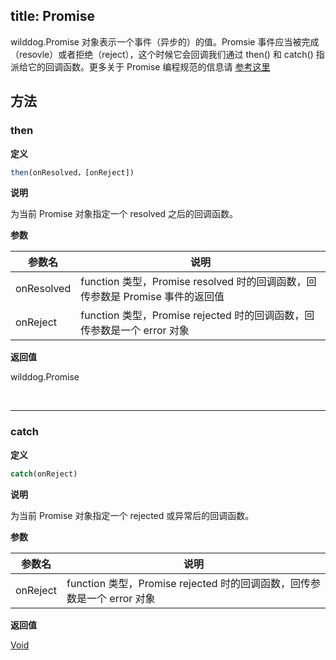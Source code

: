 
title: Promise
---

wilddog.Promise 对象表示一个事件（异步的）的值。Promsie 事件应当被完成（resovle）或者拒绝（reject），这个时候它会回调我们通过 then() 和 catch() 指派给它的回调函数。更多关于 Promise 编程规范的信息请 [参考这里](https://developer.mozilla.org/en-US/docs/Web/JavaScript/Reference/Global_Objects/Promise)

## 方法
### then

**定义**

```js
then(onResolved，[onReject])
```

**说明**

为当前 Promise 对象指定一个 resolved 之后的回调函数。

**参数**


| 参数名        | 说明                                       |
| ---------- | ---------------------------------------- |
| onResolved | function 类型，Promise resolved 时的回调函数，回传参数是 Promise 事件的返回值 |
| onReject   | function 类型，Promise rejected 时的回调函数，回传参数是一个 error 对象 |

**返回值**

wilddog.Promise

</br>

----

### catch

**定义**

```js
catch(onReject)
```

**说明**

为当前 Promise 对象指定一个 rejected 或异常后的回调函数。

**参数**


| 参数名      | 说明                                       |
| -------- | ---------------------------------------- |
| onReject | function 类型，Promise rejected 时的回调函数，回传参数是一个 error 对象 |

**返回值**

[Void](/auth/Web/api/Void.html)

</br>
